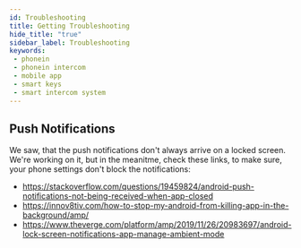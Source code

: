 ```yaml
---
id: Troubleshooting
title: Getting Troubleshooting
hide_title: "true"
sidebar_label: Troubleshooting
keywords: 
 - phonein
 - phonein intercom
 - mobile app
 - smart keys
 - smart intercom system
---
```


## Push Notifications

We saw, that the push notifications don't always arrive on a locked screen. We're working on it, but in the meanitme, check these links, to make sure, your phone settings don't block the notifications:
 - https://stackoverflow.com/questions/19459824/android-push-notifications-not-being-received-when-app-closed
 - https://innov8tiv.com/how-to-stop-my-android-from-killing-app-in-the-background/amp/
 - https://www.theverge.com/platform/amp/2019/11/26/20983697/android-lock-screen-notifications-app-manage-ambient-mode
